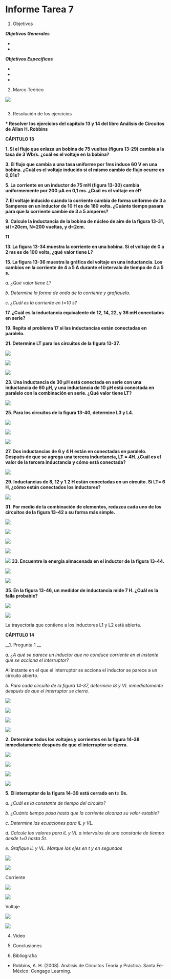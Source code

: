 # Informe Tarea 7

1. Objetivos

 *__Objetivos Generales__*
 
* 

* 
 
*__Objetivos Específicos__*

*
*
*

 2. Marco Teórico

![](https://github.com/ItzAdoc/Imagenes7/blob/main/MT1.jpeg)

![]()

3. Resolución de los ejercicios

 __* Resolver los ejercicios del capítulo 13 y 14 del libro Análisis de Circuitos de Allan H. Robbins__
 
  __CÁPITULO 13__
  
 __1.	Si el flujo que enlaza un bobina de 75 vueltas (figura 13-29) cambia a la tasa de 3 Wb/s. ¿cuál es el voltaje en la bobina?__
 
 
 __3.	El flujo que cambia a una tasa uniforme por 1ms induce 60 V en una bobina. ¿Cuál es el voltaje inducido si el mismo cambio de flujo ocurre en 0,01s?__
 
 
 __5. La corriente en un inductor de 75 mH (figura 13-30) cambia uniformemente por 200 µA en 0,1 ms. ¿Cuál es el voltaje en él?__
 
 
 __7.	El voltaje inducido cuando la corriente cambia de forma uniforme de 3 a 5amperes en un inductor de 10 H es de 180 volts. ¿Cuánto tiempo pasara para que la corriente cambie de 3 a 5 amperes?__
 
 
 
 __9.	Calcule la inductancia de la bobina de núcleo de aire de la figura 13-31, si l=20cm, N=200 vueltas, y d=2cm.__

__11__

__13.	La figura 13-34 muestra la corriente en una bobina. Si el voltaje de 0 a 2 ms es de  100 volts, ¿qué valor tiene L?__

__15.	La figura 13-36 muestra la gráfica del voltaje en una inductancia. Los cambios en la corriente de 4 a 5 A durante el intervalo de tiempo de 4 a 5 s.__

*a.	¿Qué valor tiene L?*

*b.	Determine la forma de onda de la corriente y grafíquela.*

*c.	¿Cuál es la corriente en t=10 s?*

__17.	¿Cuál es la inductancia equivalente de 12, 14, 22, y 36 mH conectados en serie?__


__19.	Repita el problema 17 si las inductancias están conectadas en paralelo.__


__21. Determine LT para los circuitos de la figura 13-37.__

![](https://github.com/ItzAdoc/Imagenes7/blob/main/13.21.png)

![](https://github.com/ItzAdoc/Imagenes7/blob/main/13.21a.PNG)

![](https://github.com/ItzAdoc/Imagenes7/blob/main/13.21b.PNG)

__23. Una inductancia de 30 µH está conectada en serie con una inductancia de 60 µH, y una inductancia de 10 µH está conectada en paralelo con la combinación en serie. ¿Qué valor tiene LT?__

![](https://github.com/ItzAdoc/Imagenes7/blob/main/13.23.PNG)

__25. Para los circuitos de la figura 13-40, determine L3 y L4.__

![](https://github.com/ItzAdoc/Imagenes7/blob/main/13.25.png)

![](https://github.com/ItzAdoc/Imagenes7/blob/main/13.25a.PNG)

![](https://github.com/ItzAdoc/Imagenes7/blob/main/13.25b.PNG)

__27. Dos inductancias de 6 y 4 H están en conectadas en paralelo. Después de que se agrega una tercera inductancia, LT = 4H. ¿Cuál es el valor de la tercera inductancia y cómo está conectada?__

![](https://github.com/ItzAdoc/Imagenes7/blob/main/13.27.PNG)

__29. Inductancias de 8, 12 y 1.2 H están conectadas en un circuito. Si LT= 6 H, ¿cómo están conectados los inductores?__

![](https://github.com/ItzAdoc/Imagenes7/blob/main/13.29.PNG)

__31. Por medio de la combinación de elementos, reduzca cada uno de los circuitos de la figura 13-42 a su forma más simple.__

![](https://github.com/ItzAdoc/Imagenes7/blob/main/13.31.png)

![](https://github.com/ItzAdoc/Imagenes7/blob/main/13.31a.PNG)

![](https://github.com/ItzAdoc/Imagenes7/blob/main/13.31b.PNG)

![](https://github.com/ItzAdoc/Imagenes7/blob/main/13.31c.PNG)

![](https://github.com/ItzAdoc/Imagenes7/blob/main/13.31d.PNG)
__33. Encuentre la energía almacenada en el inductor de la figura 13-44.__

![](https://github.com/ItzAdoc/Imagenes7/blob/main/13.33.PNG)

![](https://github.com/ItzAdoc/Imagenes7/blob/main/13.33a.PNG)

__35. En la figura 13-46, un medidor de inductancia mide 7 H. ¿Cuál es la falla probable?__

![](https://github.com/ItzAdoc/Imagenes7/blob/main/13.35.png)

![](https://github.com/ItzAdoc/Imagenes7/blob/main/13.35.PNG)

La trayectoria que contiene a los inductores L1 y L2 está abierta.

__CÁPITULO 14__
  
__1. Pregunta 1  __

*a. ¿A qué se parece un inductor que no conduce corriente en el instante que se acciona el interruptor?*

   Al instante en el que el interruptor se acciona el inductor se parece a un circuito abierto.
   
   
*b. Para cada circuito de la figura 14-37, determine iS y VL inmediatamente después de que el interruptor se cierra.*
   
![](https://github.com/ItzAdoc/Imagenes7/blob/main/14.1.png)

![](https://github.com/ItzAdoc/Imagenes7/blob/main/14.1a.PNG)

![](https://github.com/ItzAdoc/Imagenes7/blob/main/14.1b.PNG)

![](https://github.com/ItzAdoc/Imagenes7/blob/main/14.1c.PNG)

__2. Determine todos los voltajes y corrientes en la figura 14-38 inmediatamente después de que el interruptor se cierra.__

![](https://github.com/ItzAdoc/Imagenes7/blob/main/14.2.png)

![](https://github.com/ItzAdoc/Imagenes7/blob/main/14.2a.PNG)

![](https://github.com/ItzAdoc/Imagenes7/blob/main/14.2b.PNG)

![](https://github.com/ItzAdoc/Imagenes7/blob/main/14.2c.PNG)


__5. El interruptor de la figura 14-39 está cerrado en t= 0s.__

*a. ¿Cuál es la constante de tiempo del circuito?*

*b. ¿Cuánto tiempo pasa hasta que la corriente alcanza su valor estable?*

*c. Determine las ecuaciones para iL y VL.*

*d. Calcule los valores para iL y VL a intervalos de una constante de tiempo desde t=0 hasta 5τ.*
 
*e. Grafique iL y VL. Marque los ejes en t y en segundos*

![](https://github.com/ItzAdoc/Imagenes7/blob/main/14.png)

![](https://github.com/ItzAdoc/Imagenes7/blob/main/14.2.png)
 
 Corriente 
 
 ![](https://github.com/ItzAdoc/Imagenes7/blob/main/14.5C1.png)
 
 ![](https://github.com/ItzAdoc/Imagenes7/blob/main/14.5C2.png)
 
 Voltaje
 
 ![](https://github.com/ItzAdoc/Imagenes7/blob/main/14.5V1.png)
 
 ![](https://github.com/ItzAdoc/Imagenes7/blob/main/14.5V2.png)



4. Video 


5. Conclusiones 




6. Bibliografía
 * Robbins, A. H. (2008). Análisis de Circuitos Teoría y Práctica. Santa Fe-México: Cengage Learning. 
